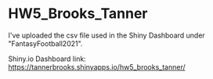 # HW5_Brooks_Tanner 

I've uploaded the csv file used in the Shiny Dashboard under "FantasyFootball2021".

Shiny.io Dashboard link: https://tannerbrooks.shinyapps.io/hw5_brooks_tanner/
